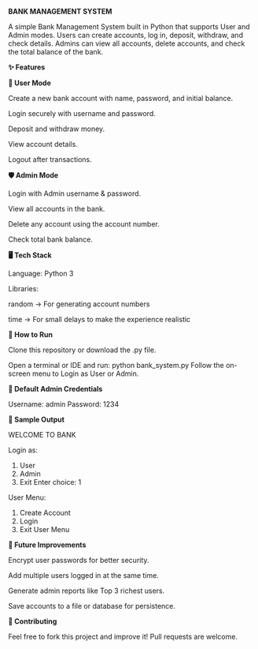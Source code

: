 **BANK MANAGEMENT SYSTEM**

A simple Bank Management System built in Python that supports User and Admin modes.
Users can create accounts, log in, deposit, withdraw, and check details. Admins can view all accounts, delete accounts, and check the total balance of the bank. 

**✨ Features**

**👤 User Mode**

Create a new bank account with name, password, and initial balance.

Login securely with username and password.

Deposit and withdraw money.

View account details.

Logout after transactions.

**🛡️ Admin Mode**

Login with Admin username & password.

View all accounts in the bank.

Delete any account using the account number.

Check total bank balance.

**🖥️ Tech Stack**

Language: Python 3

Libraries:

random → For generating account numbers

time → For small delays to make the experience realistic

**🚀 How to Run**

Clone this repository or download the .py file.

Open a terminal or IDE and run:
python bank_system.py
Follow the on-screen menu to Login as User or Admin.

**🔑 Default Admin Credentials**

Username: admin
Password: 1234

**📸 Sample Output**

WELCOME TO BANK 

Login as:
 1. User
 2. Admin
 3. Exit
Enter choice: 1

User Menu:
 1. Create Account
 2. Login
 3. Exit User Menu

**📌 Future Improvements**

Encrypt user passwords for better security.

Add multiple users logged in at the same time.

Generate admin reports like Top 3 richest users.

Save accounts to a file or database for persistence.

**🤝 Contributing**

Feel free to fork this project and improve it! Pull requests are welcome.


